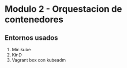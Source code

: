 # Modulo 2 - Orquestacion de contenedores

## Entornos usados

1. Minikube
2. KinD
3. Vagrant box con kubeadm

